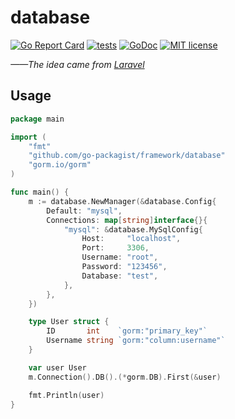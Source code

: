 # database

[![Go Report Card](https://goreportcard.com/badge/github.com/go-packagist/framework)](https://goreportcard.com/report/github.com/go-packagist/framework)
[![tests](https://github.com/go-packagist/framework/actions/workflows/go.yml/badge.svg)](https://github.com/go-packagist/framework/actions/workflows/go.yml)
[![GoDoc](https://pkg.go.dev/badge/github.com/go-packagist/framework/database)](https://pkg.go.dev/github.com/go-packagist/framework/database)
[![MIT license](https://img.shields.io/badge/license-MIT-brightgreen.svg)](https://opensource.org/licenses/MIT)

_——The idea came from [Laravel](https://github.com/laravel)_

## Usage

```go
package main

import (
	"fmt"
	"github.com/go-packagist/framework/database"
	"gorm.io/gorm"
)

func main() {
	m := database.NewManager(&database.Config{
		Default: "mysql",
		Connections: map[string]interface{}{
			"mysql": &database.MySqlConfig{
				Host:     "localhost",
				Port:     3306,
				Username: "root",
				Password: "123456",
				Database: "test",
			},
		},
	})

	type User struct {
		ID       int    `gorm:"primary_key"`
		Username string `gorm:"column:username"`
	}

	var user User
	m.Connection().DB().(*gorm.DB).First(&user)

	fmt.Println(user)
}
```

